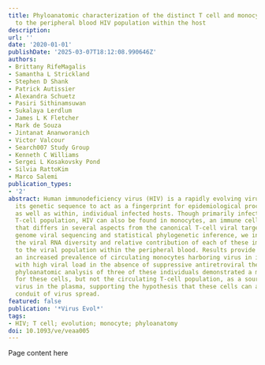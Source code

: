 ```yaml
---
title: Phyloanatomic characterization of the distinct T cell and monocyte contributions
  to the peripheral blood HIV population within the host
description:
url: ''
date: '2020-01-01'
publishDate: '2025-03-07T18:12:08.990646Z'
authors:
- Brittany RifeMagalis
- Samantha L Strickland
- Stephen D Shank
- Patrick Autissier
- Alexandra Schuetz
- Pasiri Sithinamsuwan
- Sukalaya Lerdlum
- James L K Fletcher
- Mark de Souza
- Jintanat Ananworanich
- Victor Valcour
- Search007 Study Group
- Kenneth C Williams
- Sergei L Kosakovsky Pond
- Silvia RattoKim
- Marco Salemi
publication_types:
- '2'
abstract: Human immunodeficiency virus (HIV) is a rapidly evolving virus, allowing
  its genetic sequence to act as a fingerprint for epidemiological processes among,
  as well as within, individual infected hosts. Though primarily infecting the CD4+
  T-cell population, HIV can also be found in monocytes, an immune cell population
  that differs in several aspects from the canonical T-cell viral target. Using single
  genome viral sequencing and statistical phylogenetic inference, we investigated
  the viral RNA diversity and relative contribution of each of these immune cell types
  to the viral population within the peripheral blood. Results provide evidence of
  an increased prevalence of circulating monocytes harboring virus in individuals
  with high viral load in the absence of suppressive antiretroviral therapy. Bayesian
  phyloanatomic analysis of three of these individuals demonstrated a measurable role
  for these cells, but not the circulating T-cell population, as a source of cell-free
  virus in the plasma, supporting the hypothesis that these cells can act as an additional
  conduit of virus spread.
featured: false
publication: '*Virus Evol*'
tags:
- HIV; T cell; evolution; monocyte; phyloanatomy
doi: 10.1093/ve/veaa005
---
```


Page content here